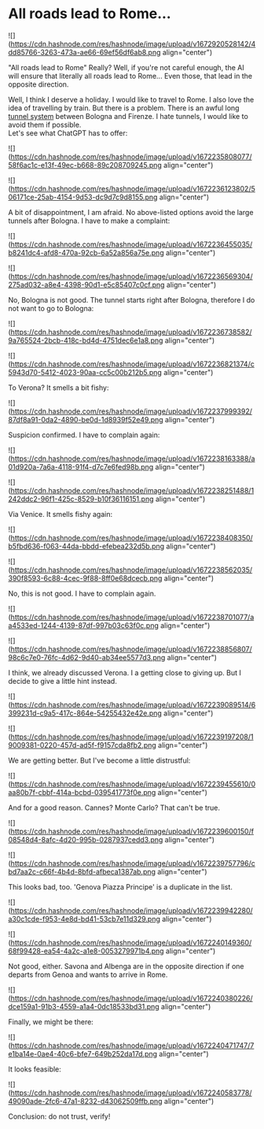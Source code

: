 # All roads lead to Rome...

![](https://cdn.hashnode.com/res/hashnode/image/upload/v1672920528142/4dd85766-3263-473a-ae66-69ef56df6ab8.png align="center")

"All roads lead to Rome" Really? Well, if you're not careful enough, the AI ​​will ensure that literally all roads lead to Rome... Even those, that lead in the opposite direction.

Well, I think I deserve a holiday. I would like to travel to Rome. I also love the idea of travelling by train. But there is a problem. There is an awful long [tunnel system](https://en.wikipedia.org/wiki/Bologna%E2%80%93Florence_high-speed_railway) between Bologna and Firenze. I hate tunnels, I would like to avoid them if possible.  
Let's see what ChatGPT has to offer:

![](https://cdn.hashnode.com/res/hashnode/image/upload/v1672235808077/58f6ac1c-e13f-49ec-b668-89c208709245.png align="center")

![](https://cdn.hashnode.com/res/hashnode/image/upload/v1672236123802/506171ce-25ab-4154-9d53-dc9d7c9d8155.png align="center")

A bit of disappointment, I am afraid. No above-listed options avoid the large tunnels after Bologna. I have to make a complaint:

![](https://cdn.hashnode.com/res/hashnode/image/upload/v1672236455035/b8241dc4-afd8-470a-92cb-6a52a856a75e.png align="center")

![](https://cdn.hashnode.com/res/hashnode/image/upload/v1672236569304/275ad032-a8e4-4398-90d1-e5c85407c0cf.png align="center")

No, Bologna is not good. The tunnel starts right after Bologna, therefore I do not want to go to Bologna:

![](https://cdn.hashnode.com/res/hashnode/image/upload/v1672236738582/9a765524-2bcb-418c-bd4d-4751dec6e1a8.png align="center")

![](https://cdn.hashnode.com/res/hashnode/image/upload/v1672236821374/c5943d70-5412-4023-90aa-cc5c00b212b5.png align="center")

To Verona? It smells a bit fishy:

![](https://cdn.hashnode.com/res/hashnode/image/upload/v1672237999392/87df8a91-0da2-4890-be0d-1d8939f52e49.png align="center")

Suspicion confirmed. I have to complain again:

![](https://cdn.hashnode.com/res/hashnode/image/upload/v1672238163388/a01d920a-7a6a-4118-91f4-d7c7e6fed98b.png align="center")

![](https://cdn.hashnode.com/res/hashnode/image/upload/v1672238251488/1242ddc2-96f1-425c-8529-b10f36116151.png align="center")

Via Venice. It smells fishy again:

![](https://cdn.hashnode.com/res/hashnode/image/upload/v1672238408350/b5fbd636-f063-44da-bbdd-efebea232d5b.png align="center")

![](https://cdn.hashnode.com/res/hashnode/image/upload/v1672238562035/390f8593-6c88-4cec-9f88-8ff0e68dcecb.png align="center")

No, this is not good. I have to complain again.

![](https://cdn.hashnode.com/res/hashnode/image/upload/v1672238701077/aa4533ed-1244-4139-87df-997b03c63f0c.png align="center")

![](https://cdn.hashnode.com/res/hashnode/image/upload/v1672238856807/98c6c7e0-76fc-4d62-9d40-ab34ee5577d3.png align="center")

I think, we already discussed Verona. I a getting close to giving up. But I decide to give a little hint instead.

![](https://cdn.hashnode.com/res/hashnode/image/upload/v1672239089514/6399231d-c9a5-417c-864e-54255432e42e.png align="center")

![](https://cdn.hashnode.com/res/hashnode/image/upload/v1672239197208/19009381-0220-457d-ad5f-f9157cda8fb2.png align="center")

We are getting better. But I've become a little distrustful:

![](https://cdn.hashnode.com/res/hashnode/image/upload/v1672239455610/0aa80b7f-cbbf-414a-bcbd-039541773f0e.png align="center")

And for a good reason. Cannes? Monte Carlo? That can't be true.

![](https://cdn.hashnode.com/res/hashnode/image/upload/v1672239600150/f08548d4-8afc-4d20-995b-0287937cedd3.png align="center")

![](https://cdn.hashnode.com/res/hashnode/image/upload/v1672239757796/cbd7aa2c-c66f-4b4d-8bfd-afbeca1387ab.png align="center")

This looks bad, too. 'Genova Piazza Principe' is a duplicate in the list.

![](https://cdn.hashnode.com/res/hashnode/image/upload/v1672239942280/a30c1cde-f953-4e8d-bd41-53cb7e11d329.png align="center")

![](https://cdn.hashnode.com/res/hashnode/image/upload/v1672240149360/68f99428-ea54-4a2c-a1e8-0053279971b4.png align="center")

Not good, either. Savona and Albenga are in the opposite direction if one departs from Genoa and wants to arrive in Rome.

![](https://cdn.hashnode.com/res/hashnode/image/upload/v1672240380226/dce159a1-91b3-4559-a1a4-0dc18533bd31.png align="center")

Finally, we might be there:

![](https://cdn.hashnode.com/res/hashnode/image/upload/v1672240471747/7e1ba14e-0ae4-40c6-bfe7-649b252da17d.png align="center")

It looks feasible:

![](https://cdn.hashnode.com/res/hashnode/image/upload/v1672240583778/49090ade-2fc6-47a1-8232-d43062509ffb.png align="center")

Conclusion: do not trust, verify!